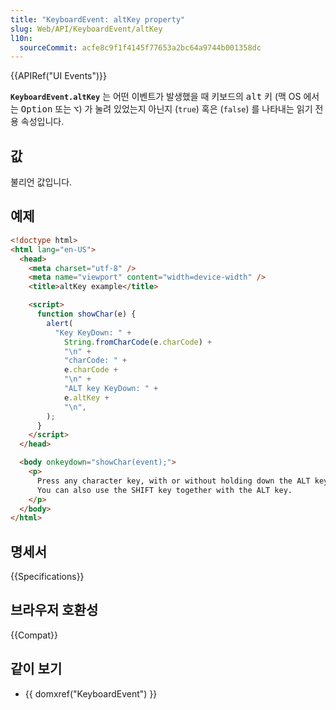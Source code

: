 ```yaml
---
title: "KeyboardEvent: altKey property"
slug: Web/API/KeyboardEvent/altKey
l10n:
  sourceCommit: acfe8c9f1f4145f77653a2bc64a9744b001358dc
---
```


{{APIRef("UI Events")}}

**`KeyboardEvent.altKey`** 는 어떤 이벤트가 발생했을 때 키보드의 <kbd>alt</kbd> 키 (맥 OS 에서는 <kbd>Option</kbd> 또는 <kbd>⌥</kbd>) 가 눌려 있었는지 아닌지 (`true`) 혹은 (`false`) 를 나타내는 읽기 전용 속성입니다. 

## 값

불리언 값입니다.

## 예제

```html
<!doctype html>
<html lang="en-US">
  <head>
    <meta charset="utf-8" />
    <meta name="viewport" content="width=device-width" />
    <title>altKey example</title>

    <script>
      function showChar(e) {
        alert(
          "Key KeyDown: " +
            String.fromCharCode(e.charCode) +
            "\n" +
            "charCode: " +
            e.charCode +
            "\n" +
            "ALT key KeyDown: " +
            e.altKey +
            "\n",
        );
      }
    </script>
  </head>

  <body onkeydown="showChar(event);">
    <p>
      Press any character key, with or without holding down the ALT key.<br />
      You can also use the SHIFT key together with the ALT key.
    </p>
  </body>
</html>
```

## 명세서

{{Specifications}}

## 브라우저 호환성

{{Compat}}

## 같이 보기

- {{ domxref("KeyboardEvent") }}
